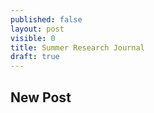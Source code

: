 ```yaml
---
published: false
layout: post
visible: 0
title: Summer Research Journal
draft: true
---
```

## New Post
